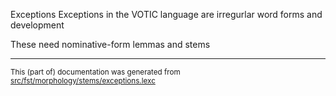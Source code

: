 Exceptions
Exceptions in the VOTIC language are irregurlar word forms and development

These need nominative-form lemmas and stems

* * *

<small>This (part of) documentation was generated from [src/fst/morphology/stems/exceptions.lexc](https://github.com/giellalt/lang-vot/blob/main/src/fst/morphology/stems/exceptions.lexc)</small>
